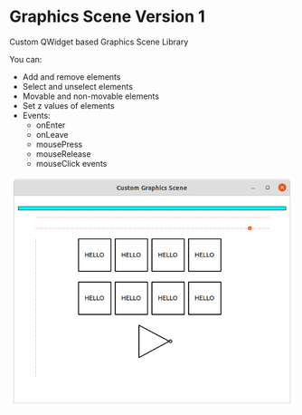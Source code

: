 # Graphics Scene Version 1
Custom QWidget based Graphics Scene Library

You can:
- Add and remove elements
- Select and unselect elements
- Movable and non-movable elements
- Set z values of elements
- Events:
  - onEnter
  - onLeave
  - mousePress
  - mouseRelease
  - mouseClick events

![](./screenshot.png)

